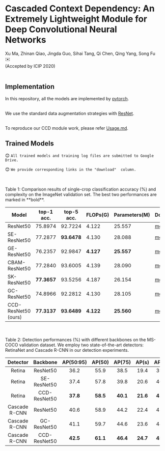 # Cascaded Context Dependency: An Extremely Lightweight Module for Deep Convolutional Neural Networks
Xu Ma, Zhinan Qiao, Jingda Guo, Sihai Tang, Qi Chen, Qing Yang, Song Fu :envelope:<br>
(Accepted by ICIP 2020)
<br><br>


## Implementation
In this repository, all the models are implemented by [pytorch](https://pytorch.org/).<br><br>

We use the standard data augmentation strategies with [ResNet](https://github.com/pytorch/examples/blob/master/imagenet/main.py).<br><br>

To reproduce our CCD module work, please refer [Usage.md](Usage.md).

## Trained Models

:blush: `All trained models and training log files are submitted to Google Drive.`

:blush: `We provide corresponding links in the "download"  column.`

<br>
<br>
Table 1:  Comparison results of single-crop classification accuracy (%) and complexity on the ImageNet validation set.  The best two performances are marked in **bold**.

| Model | top-1 acc. |top-5 acc. |FLOPs(G)|Parameters(M)|Download|
| --- | --- |--- |--- |--- |---|
| ResNet50 | 75.8974 |92.7224|4.122|25.557|<a href="https://drive.google.com/open?id=1DMHhk99fG8rNZjE2wPh8VWZ5qIBOaYOf">model</a> <a href="https://drive.google.com/open?id=1KOM5BzyxQLZl2Aa5KIVOh6HmE7eQvsKa">log</a>|
| SE-ResNet50 |77.2877  |**93.6478**|4.130|28.088|<a href="https://drive.google.com/open?id=1lOXZv0IskrLLbm_z7JqonR6KaQ7lRpKP">model</a> <a href="https://drive.google.com/open?id=1gl43ufL2Pvum-dZy8B4yAnnV3bl1BSi2">log</a>|
| GE-ResNet50 |76.2357  |92.9847|**4.127**|**25.557**|<a href="https://drive.google.com/open?id=1N-UVJhZDkoHnxzhE0p_VRsCgGDExi0iA">model</a> <a href="https://drive.google.com/open?id=1KcPMHcDfcgu87TAHqy3ovNN29pIZdkPi">log</a> |
| CBAM-ResNet50 | 77.2840 |93.6005|4.139|28.090|<a href="https://drive.google.com/open?id=1brCXiQ0LNbqVejQMrY0eVmcwZSGhYFN3">model</a> <a href="https://drive.google.com/open?id=1MVBSKLSu9lyxNKrxH4WoA4fHsE86y45K">log</a> |
| SK-ResNet50 | **77.3657** |93.5256|4.187|26.154|<a href="https://drive.google.com/open?id=1jwQ-us0G0LSesHGZwmDgjL1W5O7Ekyu6">model</a> <a href="https://drive.google.com/open?id=1DGMM9c1Vfo_YniYTUeL-jfAmsQuwhJYX">log</a> |
| GC-ResNet50 |74.8966  |92.2812|4.130|28.105|<a href="https://drive.google.com/open?id=1GGe9UzVFjMpoRkQVf3td5BrLeb1ZfwVM">model</a> <a href="https://drive.google.com/open?id=1iE8m0MgK8Ek7ui5UxF8s0w8tZ8XG8dyN">log</a> |
| CCD-ResNet50 (ours) | **77.3137** |**93.6489**|**4.122**|**25.560**|<a href="https://drive.google.com/open?id=1mHqmrkrWudCk-3DCXL8XWbIjBznOjDLh">model</a>  <a href="https://drive.google.com/open?id=1ZLNEEXAdCUrILmkjZMG_-nYjKYGhS8De">log</a> |




<br>
<br>
Table 2: Detection performances (%) with different backbones on the MS-COCO validation dataset. We employ two state-of-the-art detectors: RetinaNet and Cascade R-CNN  in our detection experiments.

| Detector | Backbone | AP(50:95) | AP(50) | AP(75) | AP(s)|AP(m)|AP(l)|Download
|:-:|:-:|:-:|:-:|:-:|:-:|:-:|:-:|:-:|
|Retina|ResNet50|36.2|55.9|38.5|19.4|39.8|48.3|[model](https://drive.google.com/open?id=1imZvUrwg6Vy6TFRLAsL62FsF-DyizZXR) [log](https://drive.google.com/open?id=14rRmHai_9ghL5oC-1DTTiLrt4w_HY0Yl)
|Retina|SE-ResNet50|37.4|57.8|39.8|20.6|40.8|50.3|[model](https://drive.google.com/open?id=1ivzPfC_JhpO7DPs6vzlHGxkZBf2sC60p) [log](https://drive.google.com/open?id=1mKctgPjf9QbEXTeSm_-J_kqeiVNGuMT7)
|Retina|CCD-ResNet50|**37.8**|**58.5**|**40.1**|**21.6**|**41.5**|**50.9**|[model](https://drive.google.com/open?id=1StYpULhwgCwG_ZacBR1bRFqbgt6FRHZr) [log](https://drive.google.com/open?id=1ADWdGj2NcuiK2SCExfWKM8ovypBC68FL)
Cascade R-CNN|ResNet50|40.6|58.9|44.2|22.4|43.7|54.7|[model](https://drive.google.com/open?id=1jGUT2KsFggLSJMkH0cgJUJV_p_cSM-7f) [log](https://drive.google.com/open?id=13g-4XlMlySVUJyrvWeU5FVCA--cojaCk)
Cascade R-CNN|GC-ResNet50|41.1|59.7|44.6|23.6|44.1|54.3|[model](https://drive.google.com/open?id=19cv3TReITDMJuvmAleGzzt3H39iq3pYl) [log](https://drive.google.com/open?id=1uCcKukd4HKtxIc1uUfKydd-_NIPnj9_i)
Cascade R-CNN|CCD-ResNet50|**42.5**|**61.1**|**46.4**|**24.7**|**45.9**|**56.5**|[model](https://drive.google.com/open?id=1655frDSIzUpxjOD4Bt2-l6w0D5DBo2Yn) [log](https://drive.google.com/open?id=1655frDSIzUpxjOD4Bt2-l6w0D5DBo2Yn)
